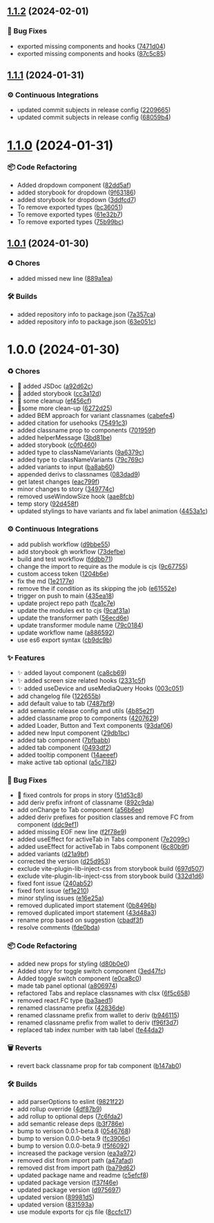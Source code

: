 ## [1.1.2](https://github.com/deriv-com/ui/compare/v1.1.1...v1.1.2) (2024-02-01)


### 🐛 	 Bug Fixes

* exported missing components and hooks ([7471d04](https://github.com/deriv-com/ui/commit/7471d04183804c1d73c19f8184fe9b8349d8414c))
* exported missing components and hooks ([87c5c85](https://github.com/deriv-com/ui/commit/87c5c85ee7a24d2d1da1062872fe23c1b01445d6))

## [1.1.1](https://github.com/deriv-com/ui/compare/v1.1.0...v1.1.1) (2024-01-31)


### ⚙️ 	 Continuous Integrations

* updated commit subjects in release config ([2209665](https://github.com/deriv-com/ui/commit/220966588367d339846824736621c7bcacd1338b))
* updated commit subjects in release config ([68059b4](https://github.com/deriv-com/ui/commit/68059b46d18a6ee200bc67d902ce36b596e8c311))

# [1.1.0](https://github.com/deriv-com/ui/compare/v1.0.1...v1.1.0) (2024-01-31)


### 📦 	 Code Refactoring

* Added dropdown component ([82dd5af](https://github.com/deriv-com/ui/commit/82dd5af841f0305f3c47efb88f308af9619dd537))
* added storybook for dropdown ([9f63186](https://github.com/deriv-com/ui/commit/9f63186c017a732cd0fcd8a77068801df4c988b8))
* added storybook for dropdown ([3ddfcd7](https://github.com/deriv-com/ui/commit/3ddfcd78d1b3f30f81e4b2c11b9b4886b8638dd2))
* To remove exported types ([bc36051](https://github.com/deriv-com/ui/commit/bc36051952fc64b60ef60e67535f3736d709260f))
* To remove exported types ([61e32b7](https://github.com/deriv-com/ui/commit/61e32b7f67a679d8b953b5ffac8308b3ea2fadd3))
* To remove exported types ([75b99bc](https://github.com/deriv-com/ui/commit/75b99bcbe970e2709fce03d0093fed8d1f7d7f95))

## [1.0.1](https://github.com/deriv-com/ui/compare/v1.0.0...v1.0.1) (2024-01-30)


### ♻️ 	 Chores

* added missed new line ([889a1ea](https://github.com/deriv-com/ui/commit/889a1eac78778364e407d2dd8ea52428cdfd1297))


### 🛠 	 Builds

* added repository info to package.json ([7a357ca](https://github.com/deriv-com/ui/commit/7a357ca12dd27ce5493a14c80ce0d82fc59623d3))
* added repository info to package.json ([63e051c](https://github.com/deriv-com/ui/commit/63e051cc84633f0baea071933492a2d473e82d12))

# 1.0.0 (2024-01-30)


### ♻️ 	 Chores

* 📄 added JSDoc ([a92d62c](https://github.com/deriv-com/ui/commit/a92d62c21228e8aa4d3a4530200e80beae5d3229))
* 📄 added storybook ([cc3a12d](https://github.com/deriv-com/ui/commit/cc3a12dfe0ca1163ace96ff4a711e130adec52fd))
* 🧹 some cleanup ([ef456cf](https://github.com/deriv-com/ui/commit/ef456cf0becf063d3bf6aa6d8be669bf727b8d35))
* 🧹some more clean-up ([6272d25](https://github.com/deriv-com/ui/commit/6272d256b1af3a21811bd7275da48454df5272ce))
* added BEM approach for variant classnames ([cabefe4](https://github.com/deriv-com/ui/commit/cabefe4302cefcc027f829efb6ea25d42414f263))
* added citation for usehooks ([75491c3](https://github.com/deriv-com/ui/commit/75491c3db7227ab648064f24f31ec85b9c6a0064))
* added classname prop to components ([701959f](https://github.com/deriv-com/ui/commit/701959f35be3c85238e5e519a8fbc6d717f752d2))
* added helperMessage ([3bd81be](https://github.com/deriv-com/ui/commit/3bd81bea463d3ce0120589bf7ff91db5910a8e84))
* added storybook ([c0f0460](https://github.com/deriv-com/ui/commit/c0f0460ae7550861ee629ea18598eb020a130717))
* added type to classNameVariants ([9a6379c](https://github.com/deriv-com/ui/commit/9a6379cc8048e9b5d624475b77c663bab6d96889))
* added type to classNameVariants ([79c769c](https://github.com/deriv-com/ui/commit/79c769ccb6b01d144acde539b14d15dc42f3e105))
* added variants to input ([ba8ab60](https://github.com/deriv-com/ui/commit/ba8ab60f9673417bd3bbd46e035e6dab259cabdf))
* appended derivs to classnames ([083dad9](https://github.com/deriv-com/ui/commit/083dad9b17e95e195afd24227832bad424bb173b))
* get latest changes ([eac799f](https://github.com/deriv-com/ui/commit/eac799f9da7cd54c3135c4f1a0c2d524fd8f860c))
* minor changes to story ([349774c](https://github.com/deriv-com/ui/commit/349774cfeedf1581cfc82bd938e4cee3294fd62f))
* removed useWindowSize hook ([aae8fcb](https://github.com/deriv-com/ui/commit/aae8fcbb014791627f819b8837c1fd5b74dc25ac))
* temp story ([92d458f](https://github.com/deriv-com/ui/commit/92d458f09026a8519b1d4ad1736676ef1a93e9f7))
* updated stylings to have variants and fix label animation ([4453a1c](https://github.com/deriv-com/ui/commit/4453a1c7c8defd3db460431e423bef9a32e6b4cb))


### ⚙️ 	 Continuous Integrations

* add publish workflow ([d9bbe55](https://github.com/deriv-com/ui/commit/d9bbe55a4ff0415fb64b93b6e48f5a5043f356c7))
* add storybook gh workflow ([73defbe](https://github.com/deriv-com/ui/commit/73defbec57ece146f056af5183683c9850632efe))
* build and test workflow ([fddbb71](https://github.com/deriv-com/ui/commit/fddbb716d53b072febbf04c6b07f95f69dd1d31f))
* change the import to require as the module is cjs ([9c67755](https://github.com/deriv-com/ui/commit/9c67755270786d6479741ae065b16a2d59548a95))
* custom access token ([1204b6e](https://github.com/deriv-com/ui/commit/1204b6e1233e0f5708689edd8cb8c31b945cd2d0))
* fix the md ([1e2177e](https://github.com/deriv-com/ui/commit/1e2177e10c64bd2cabe389c527a9e26d1cf66c5f))
* remove the if condition as its skipping the job ([e61552e](https://github.com/deriv-com/ui/commit/e61552e7532ebb41b605e62d38bde87db0cea423))
* trigger on push to main ([435ea18](https://github.com/deriv-com/ui/commit/435ea185f5dd4bc1ec00a9e2d897bb914723dda5))
* update project repo path ([fca1c7e](https://github.com/deriv-com/ui/commit/fca1c7ee16df4aa94533cd042439f99d0adc3d4e))
* update the modules ext to cjs ([9caf31a](https://github.com/deriv-com/ui/commit/9caf31a9b3a12e3f91cdb3df017f6e806f344152))
* update the transformer path ([56ecd6e](https://github.com/deriv-com/ui/commit/56ecd6e88380bd548e02d127ca5a9ecc791ea778))
* update transformer module name ([79c0184](https://github.com/deriv-com/ui/commit/79c0184d3739dfb826495870b86aab2cc0f96a96))
* update workflow name ([a886592](https://github.com/deriv-com/ui/commit/a8865923bdedff57bba69d6fafa798466a9a9196))
* use es6 export syntax ([cb9dc9b](https://github.com/deriv-com/ui/commit/cb9dc9b07282dd7d0119a186b1a75ea9240c814e))


### ✨ 	 Features

* :sparkles: added layout component ([ca8cb69](https://github.com/deriv-com/ui/commit/ca8cb69025196f660f63aaf29389bdb47b4050d3))
* :sparkles: added screen size related hooks ([2331c5f](https://github.com/deriv-com/ui/commit/2331c5ffc6404d040648820f9a6fb27f136e70fb))
* :sparkles: added useDevice and useMediaQuery Hooks ([003c051](https://github.com/deriv-com/ui/commit/003c0512e8c8128887f0d08d91d901c9b04cc223))
* add changelog file ([122655b](https://github.com/deriv-com/ui/commit/122655b6e5221b2b51c5df7c8c4aae0b0fa8b0db))
* add default value to tab ([7487bf9](https://github.com/deriv-com/ui/commit/7487bf93dee5cc23da24f7557b13cd433066a6d4))
* add semantic release config and utils ([4b85e2f](https://github.com/deriv-com/ui/commit/4b85e2f47f7e73cc4616652f6dfb1e85ed6c8234))
* added classname prop to components ([4207629](https://github.com/deriv-com/ui/commit/42076295c26b71e16b3deb1663f3e76e9ad8dc77))
* added Loader, Button and Text components ([93daf06](https://github.com/deriv-com/ui/commit/93daf068f3bbd6d033eb5d5813dba702da5c8b4f))
* added new Input component ([29db1bc](https://github.com/deriv-com/ui/commit/29db1bc22d4e2c2cb6d7716c61011e1b27f43a75))
* added tab component ([7bfbabb](https://github.com/deriv-com/ui/commit/7bfbabbc39156792279bbe4db6015ae346632735))
* added tab component ([0493df2](https://github.com/deriv-com/ui/commit/0493df2e751963447fd32267c7cf658155d998de))
* added tooltip component ([14aeeef](https://github.com/deriv-com/ui/commit/14aeeef77e5132d3214343fd20f2fefa4aa36361))
* make active tab optional ([a5c7182](https://github.com/deriv-com/ui/commit/a5c71827c01db2479c20e9d2dc4e9d743017c785))


### 🐛 	 Bug Fixes

* :hammer: fixed controls for props in story ([51d53c8](https://github.com/deriv-com/ui/commit/51d53c85ae56123a9afb0ad9fa238bb71dc4ede2))
* add deriv prefix infront of classname ([892c9da](https://github.com/deriv-com/ui/commit/892c9da9153dd3e004dbc9f0b0f3e7dd9f9dec7a))
* add onChange to Tab component ([a56b6ee](https://github.com/deriv-com/ui/commit/a56b6ee8e23f5db3821caeac0f7b9f07c39d70c3))
* added deriv prefixes for position classes and remove FC from component ([ddc9ef1](https://github.com/deriv-com/ui/commit/ddc9ef1b01f3a49619d2ad587dba360a427880fa))
* added missing EOF new line ([f2f78e9](https://github.com/deriv-com/ui/commit/f2f78e96d4de96a1b004bac1b6484fb2d01cae73))
* added useEffect for activeTab in Tabs component ([7e2099c](https://github.com/deriv-com/ui/commit/7e2099c3d463500e7da3cbd1d00132afe09bbd3d))
* added useEffect for activeTab in Tabs component ([6c80b9f](https://github.com/deriv-com/ui/commit/6c80b9f2b43af01430f3aa78850ea6b98c0236c2))
* added variants ([d21a9bf](https://github.com/deriv-com/ui/commit/d21a9bf9bcb1f33a1a2808a323966a857d9d2a12))
* corrected the version ([d25d953](https://github.com/deriv-com/ui/commit/d25d953f058f8787cb7b0fb69a1785cb9a4ab0e5))
* exclude vite-plugin-lib-inject-css from storybook build ([697d507](https://github.com/deriv-com/ui/commit/697d50789e9478baf20313d5d25baed80d442253))
* exclude vite-plugin-lib-inject-css from storybook build ([332d1d6](https://github.com/deriv-com/ui/commit/332d1d65bfa4be4285f4df5ddcb38fe7aca26fa9))
* fixed font issue ([240ab52](https://github.com/deriv-com/ui/commit/240ab52855ca70adf6850c54122c1692e032ec15))
* fixed font issue ([ef1e210](https://github.com/deriv-com/ui/commit/ef1e2101bd11e3cfac64821f01187a72b3e1988d))
* minor styling issues ([e16e25a](https://github.com/deriv-com/ui/commit/e16e25ad1dd35fb6602164c863ab026c1d4202b0))
* removed duplicated import statement ([0b8496b](https://github.com/deriv-com/ui/commit/0b8496b129261b2464bc9d50ef155bbba4bf4fe0))
* removed duplicated import statement ([43d48a3](https://github.com/deriv-com/ui/commit/43d48a36171928236005620d0fc6668551d28ccf))
* rename prop based on suggestion ([cbadf3f](https://github.com/deriv-com/ui/commit/cbadf3f95c481084d0d0538f4a5bbb801f26b50f))
* resolve comments ([fde0bda](https://github.com/deriv-com/ui/commit/fde0bda3ba1e77e78af0da3963f121b6680a07a5))


### 📦 	 Code Refactoring

* added new props for styling ([d80b0e0](https://github.com/deriv-com/ui/commit/d80b0e05a1c2903dca7ad3971c8745ea4a7b12d1))
* Added story for toggle switch component ([3ed47fc](https://github.com/deriv-com/ui/commit/3ed47fc783605e6141eaed35e154a97a75f94029))
* Added toggle switch component ([e0ca8c0](https://github.com/deriv-com/ui/commit/e0ca8c0e37ca85eab929f82667fc6bdf1e818f4a))
* made tab panel optional ([a806974](https://github.com/deriv-com/ui/commit/a806974d5b5f1ea734f62d3dc2f2e23baf5e4803))
* refactored Tabs and replace classnames with clsx ([6f5c658](https://github.com/deriv-com/ui/commit/6f5c65878a84ca0483ff2452e6260707626f95fa))
* removed react.FC type ([ba3aed1](https://github.com/deriv-com/ui/commit/ba3aed1391a073a2a8a68b9f9bacb17523dcf255))
* renamed classname prefix ([42836de](https://github.com/deriv-com/ui/commit/42836de36f2fa8b44f094af237bc216cb0fdd828))
* renamed classname prefix from wallet to deriv ([b946115](https://github.com/deriv-com/ui/commit/b946115db6a8dea3db16585597388d9a39e41b10))
* renamed classname prefix from wallet to deriv ([f96f3d7](https://github.com/deriv-com/ui/commit/f96f3d78ed5ce1f46cf7c40d8c50678dc0db8f25))
* replaced tab index number with tab label ([fe44da2](https://github.com/deriv-com/ui/commit/fe44da2099f54a949c778aae5bcd261d14fda7bb))


### 🗑 	 Reverts

* revert back classname prop for tab component ([b147ab0](https://github.com/deriv-com/ui/commit/b147ab0d980af762377f84c7f9cd2c45212435ac))


### 🛠 	 Builds

* add parserOptions to eslint ([9821f22](https://github.com/deriv-com/ui/commit/9821f222d8fef230f269c2226e2fe12ed4c238cd))
* add rollup override ([4df87b9](https://github.com/deriv-com/ui/commit/4df87b94d2dcfac06dd47d3edca254a233c37d1f))
* add rollup to optional deps ([7c6fda2](https://github.com/deriv-com/ui/commit/7c6fda2a9c21d65c77ce08a246d3b23eab764e9c))
* add semantic release deps ([b3f786e](https://github.com/deriv-com/ui/commit/b3f786ebfab45c2b128f08a93715ed97d88a24a1))
* bump to verison 0.0.1-beta.8 ([0546768](https://github.com/deriv-com/ui/commit/0546768d868305f2ecc4f0f0513dbcc068fa4040))
* bump to version 0.0.0-beta.9 ([fc3906c](https://github.com/deriv-com/ui/commit/fc3906ccc35dc61bb7c6070412a00e574f4898c6))
* bump to version 0.0.0-beta.9 ([f5f6092](https://github.com/deriv-com/ui/commit/f5f60929ea4051809848d4a72e020bc8c5b11d22))
* increased the package version ([ea3a972](https://github.com/deriv-com/ui/commit/ea3a972421dc8ea5be623943dc39e022ac9243d8))
* removed dist from import path ([a47afad](https://github.com/deriv-com/ui/commit/a47afad57bdc4807f3386f509d1c1d7af662cf71))
* removed dist from import path ([ba79d62](https://github.com/deriv-com/ui/commit/ba79d6220be11c0939a3a89e568545ce6340036b))
* updated package name and readme ([c5efcf8](https://github.com/deriv-com/ui/commit/c5efcf8c150a9029a2842be7c87baadaebd0a1c2))
* updated package version ([f37f46e](https://github.com/deriv-com/ui/commit/f37f46eb3e16ab19f5002da5a0618679dd56d251))
* updated package version ([d975697](https://github.com/deriv-com/ui/commit/d975697114a7aa712ee12f7c50c3807e0873deb8))
* updated version ([89981d5](https://github.com/deriv-com/ui/commit/89981d505caec19434cdbf1717b5bbf9ffefa20a))
* updated version ([831593a](https://github.com/deriv-com/ui/commit/831593a01289aa95b7a5aaab23bc98bd94d57f4b))
* use module exports for cjs file ([8ccfc17](https://github.com/deriv-com/ui/commit/8ccfc17e3f4b3ed6720b49c8e1ef3c657f9bdfa2))
